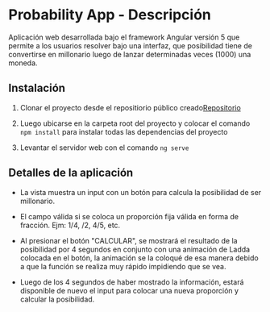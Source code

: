 # Probability App - Descripción

Aplicación web desarrollada bajo el framework Angular versión 5 que permite a los usuarios resolver bajo una interfaz, que posibilidad tiene de convertirse en millonario luego de lanzar determinadas veces (1000) una moneda.

## Instalación 

1. Clonar el proyecto desde el repositiorio público creado[Repositorio](https://github.com/jstifano/probability-test.git)

2. Luego ubicarse en la carpeta root del proyecto y colocar el comando `npm install` para instalar todas las dependencias del proyecto

3. Levantar el servidor web con el comando `ng serve`

## Detalles de la aplicación 

* La vista muestra un input con un botón para calcula la posibilidad de ser millonario.

* El campo válida si se coloca un proporción fija válida en forma de fracción. Ejm: 1/4, /2, 4/5, etc.

* Al presionar el botón "CALCULAR", se mostrará el resultado de la posibilidad por 4 segundos en conjunto con una animación de Ladda colocada en el botón, la animación se la coloqué de esa manera debido a que la función se realiza muy rápido impidiendo que se vea.

* Luego de los 4 segundos de haber mostrado la información, estará disponible de nuevo el input para colocar una nueva proporción y calcular la posibilidad.



